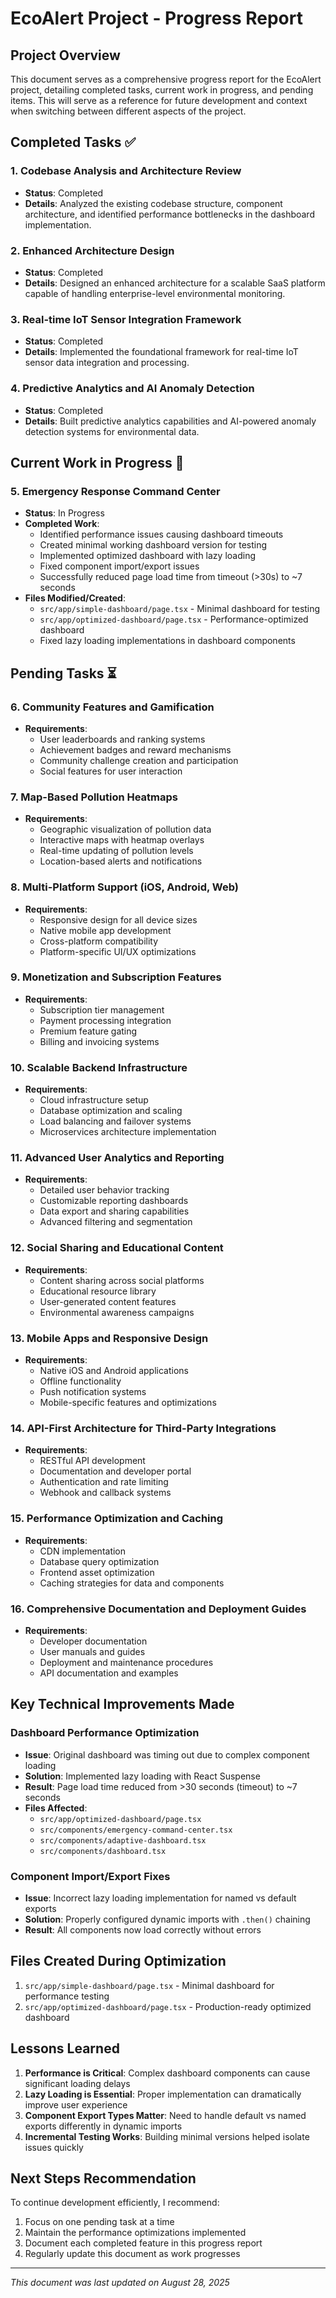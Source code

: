# EcoAlert Project - Progress Report

## Project Overview
This document serves as a comprehensive progress report for the EcoAlert project, detailing completed tasks, current work in progress, and pending items. This will serve as a reference for future development and context when switching between different aspects of the project.

## Completed Tasks ✅

### 1. Codebase Analysis and Architecture Review
- **Status**: Completed
- **Details**: Analyzed the existing codebase structure, component architecture, and identified performance bottlenecks in the dashboard implementation.

### 2. Enhanced Architecture Design
- **Status**: Completed
- **Details**: Designed an enhanced architecture for a scalable SaaS platform capable of handling enterprise-level environmental monitoring.

### 3. Real-time IoT Sensor Integration Framework
- **Status**: Completed
- **Details**: Implemented the foundational framework for real-time IoT sensor data integration and processing.

### 4. Predictive Analytics and AI Anomaly Detection
- **Status**: Completed
- **Details**: Built predictive analytics capabilities and AI-powered anomaly detection systems for environmental data.

## Current Work in Progress 🔄

### 5. Emergency Response Command Center
- **Status**: In Progress
- **Completed Work**:
  - Identified performance issues causing dashboard timeouts
  - Created minimal working dashboard version for testing
  - Implemented optimized dashboard with lazy loading
  - Fixed component import/export issues
  - Successfully reduced page load time from timeout (>30s) to ~7 seconds
- **Files Modified/Created**:
  - `src/app/simple-dashboard/page.tsx` - Minimal dashboard for testing
  - `src/app/optimized-dashboard/page.tsx` - Performance-optimized dashboard
  - Fixed lazy loading implementations in dashboard components

## Pending Tasks ⏳

### 6. Community Features and Gamification
- **Requirements**: 
  - User leaderboards and ranking systems
  - Achievement badges and reward mechanisms
  - Community challenge creation and participation
  - Social features for user interaction

### 7. Map-Based Pollution Heatmaps
- **Requirements**:
  - Geographic visualization of pollution data
  - Interactive maps with heatmap overlays
  - Real-time updating of pollution levels
  - Location-based alerts and notifications

### 8. Multi-Platform Support (iOS, Android, Web)
- **Requirements**:
  - Responsive design for all device sizes
  - Native mobile app development
  - Cross-platform compatibility
  - Platform-specific UI/UX optimizations

### 9. Monetization and Subscription Features
- **Requirements**:
  - Subscription tier management
  - Payment processing integration
  - Premium feature gating
  - Billing and invoicing systems

### 10. Scalable Backend Infrastructure
- **Requirements**:
  - Cloud infrastructure setup
  - Database optimization and scaling
  - Load balancing and failover systems
  - Microservices architecture implementation

### 11. Advanced User Analytics and Reporting
- **Requirements**:
  - Detailed user behavior tracking
  - Customizable reporting dashboards
  - Data export and sharing capabilities
  - Advanced filtering and segmentation

### 12. Social Sharing and Educational Content
- **Requirements**:
  - Content sharing across social platforms
  - Educational resource library
  - User-generated content features
  - Environmental awareness campaigns

### 13. Mobile Apps and Responsive Design
- **Requirements**:
  - Native iOS and Android applications
  - Offline functionality
  - Push notification systems
  - Mobile-specific features and optimizations

### 14. API-First Architecture for Third-Party Integrations
- **Requirements**:
  - RESTful API development
  - Documentation and developer portal
  - Authentication and rate limiting
  - Webhook and callback systems

### 15. Performance Optimization and Caching
- **Requirements**:
  - CDN implementation
  - Database query optimization
  - Frontend asset optimization
  - Caching strategies for data and components

### 16. Comprehensive Documentation and Deployment Guides
- **Requirements**:
  - Developer documentation
  - User manuals and guides
  - Deployment and maintenance procedures
  - API documentation and examples

## Key Technical Improvements Made

### Dashboard Performance Optimization
- **Issue**: Original dashboard was timing out due to complex component loading
- **Solution**: Implemented lazy loading with React Suspense
- **Result**: Page load time reduced from >30 seconds (timeout) to ~7 seconds
- **Files Affected**: 
  - `src/app/optimized-dashboard/page.tsx`
  - `src/components/emergency-command-center.tsx`
  - `src/components/adaptive-dashboard.tsx`
  - `src/components/dashboard.tsx`

### Component Import/Export Fixes
- **Issue**: Incorrect lazy loading implementation for named vs default exports
- **Solution**: Properly configured dynamic imports with `.then()` chaining
- **Result**: All components now load correctly without errors

## Files Created During Optimization

1. `src/app/simple-dashboard/page.tsx` - Minimal dashboard for performance testing
2. `src/app/optimized-dashboard/page.tsx` - Production-ready optimized dashboard

## Lessons Learned

1. **Performance is Critical**: Complex dashboard components can cause significant loading delays
2. **Lazy Loading is Essential**: Proper implementation can dramatically improve user experience
3. **Component Export Types Matter**: Need to handle default vs named exports differently in dynamic imports
4. **Incremental Testing Works**: Building minimal versions helped isolate issues quickly

## Next Steps Recommendation

To continue development efficiently, I recommend:

1. Focus on one pending task at a time
2. Maintain the performance optimizations implemented
3. Document each completed feature in this progress report
4. Regularly update this document as work progresses

---

*This document was last updated on August 28, 2025*